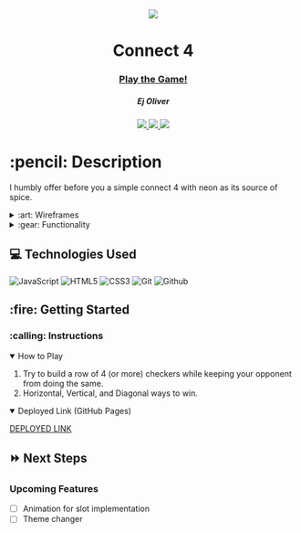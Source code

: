 <div align="center">
   <img src="https://wallpaperaccess.com/full/230556.jpg"/>
   <h1> Connect 4</h1>
   <h3><a href=https://k1neticz.github.io/Connect-Four-Project-1/">Play the Game!</a></h3>
   <h5>Ej Oliver</h5>                             
   <a href="https://github.com/K1neticz" target="_blank">
      <img src="https://img.shields.io/badge/-Portfolio:_user.github.io-darkgreen?style=flat&logo=medium"/>
   </a>
   <a href="https://www.linkedin.com/in/eldrickoliver/" target="_blank">
      <img src="https://img.shields.io/badge/-linkedin.com/in/user-blue?style=flat&``logo=Linkedin&logoColor=white">
   </a> 
   <a href="mailto:ej.oliver1107@gmail.com" target="_blank">
      <img src="https://img.shields.io/badge/-user@gmail.com-c14438?style=flat&logo=Gmail&``logoColor=white">
   </a>
</div>

<h1>:pencil: Description</h1>
<p>I humbly offer before you a simple connect 4 with neon as its source of spice.</p>

<details>
<summary> :art: Wireframes</summary>

| Description | Screenshot |
|------------ | ------------|
| <h3 align="center">Game</h3> | <img src="https://github.com/K1neticz/Connect-Four-Project-1/blob/main/wireframeproject%201.jpg?raw=true" width="700"/> |
</details>

<details>
<summary> :gear: Functionality</summary>

| Description | Screenshot |
|------------ | ------------|
| <h3 align="center">Starting Gameboard</h3> | <img src="https://i.imgur.com/urz1Mbg.png" width="700"/> |
| <h3 align="center">Green Win</h3> | <img src="https://i.imgur.com/VPnJ51s.png" width="700"/> |
| <h3 align="center">Purple's Turn</h3> | <img src="https://i.imgur.com/wX9TB4n.png" width="700"/> |
| <h3 align="center">Purple Win</h3> | <img src="https://i.imgur.com/w6415As.png" width="700"/> |
| <h3 align="center">Diagonal Win </h3> | <img src="https://i.imgur.com/zf3USsG.png" width="700"/> |




</details>

## :computer: Technologies Used

![JavaScript](https://img.shields.io/badge/-JavaScript-333?style=flat&logo=javascript) 
![HTML5](https://img.shields.io/badge/-HTML5-333?style=flat&logo=html5)
![CSS3](https://img.shields.io/badge/-CSS-333?style=flat&logo=css3)
![Git](https://img.shields.io/badge/-Git-333?style=flat&logo=git)
![Github](https://img.shields.io/badge/-GitHub-333?style=flat&logo=github)

<h2> :fire: Getting Started </h2>

<h3> :calling: Instructions </h3>
<details open>
<summary>How to Play</summary>
<ol>
<li>Try to build a row of 4 (or more) checkers while keeping your opponent from doing the same.</li>
<li>Horizontal, Vertical, and Diagonal ways to win.</li>
</ol>
</details>

<details open>   
<summary>Deployed Link (GitHub Pages)</summary>
<p><a href="https://k1neticz.github.io/Connect-Four-Project-1/">DEPLOYED LINK</a></p>
</details>

## :fast_forward: Next Steps   

### Upcoming Features

- [ ] Animation for slot implementation
- [ ] Theme changer